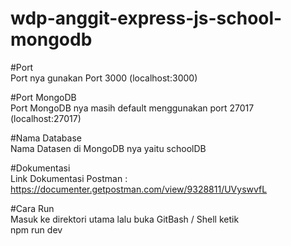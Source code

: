 # wdp-anggit-express-js-school-mongodb

#Port<br>
Port nya gunakan Port 3000 (localhost:3000)

#Port MongoDB<br>
Port MongoDB nya masih default menggunakan port 27017 (localhost:27017)

#Nama Database<br>
Nama Datasen di MongoDB nya yaitu schoolDB

#Dokumentasi<br>
Link Dokumentasi Postman : https://documenter.getpostman.com/view/9328811/UVyswvfL

#Cara Run<br>
Masuk ke direktori utama lalu buka GitBash / Shell ketik<br>
npm run dev
